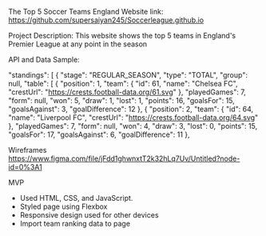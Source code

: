 The Top 5 Soccer Teams England
Website link: https://github.com/supersaiyan245/Soccerleague.github.io

Project Description:
This website shows the top 5 teams in England's Premier League at any point in the season

API and Data Sample: 

 "standings": [
        {
            "stage": "REGULAR_SEASON",
            "type": "TOTAL",
            "group": null,
            "table": [
                {
                    "position": 1,
                    "team": {
                        "id": 61,
                        "name": "Chelsea FC",
                        "crestUrl": "https://crests.football-data.org/61.svg"
                    },
                    "playedGames": 7,
                    "form": null,
                    "won": 5,
                    "draw": 1,
                    "lost": 1,
                    "points": 16,
                    "goalsFor": 15,
                    "goalsAgainst": 3,
                    "goalDifference": 12
                },
                {
                    "position": 2,
                    "team": {
                        "id": 64,
                        "name": "Liverpool FC",
                        "crestUrl": "https://crests.football-data.org/64.svg"
                    },
                    "playedGames": 7,
                    "form": null,
                    "won": 4,
                    "draw": 3,
                    "lost": 0,
                    "points": 15,
                    "goalsFor": 17,
                    "goalsAgainst": 6,
                    "goalDifference": 11
                },

Wireframes
https://www.figma.com/file/jFdd1ghwnxtT2k32hLq7Uv/Untitled?node-id=0%3A1

MVP
  <ul>
    <li>Used HTML, CSS, and JavaScript.</li>
    <li>Styled page using Flexbox</li>
    <li>Responsive design used for other devices</li>
    <li> Import team ranking data to page</li>
  </ul>